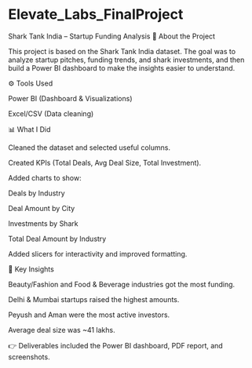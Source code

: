 # Elevate_Labs_FinalProject

Shark Tank India – Startup Funding Analysis
📌 About the Project

This project is based on the Shark Tank India dataset. The goal was to analyze startup pitches, funding trends, and shark investments, and then build a Power BI dashboard to make the insights easier to understand.

⚙️ Tools Used

Power BI (Dashboard & Visualizations)

Excel/CSV (Data cleaning)

📊 What I Did

Cleaned the dataset and selected useful columns.

Created KPIs (Total Deals, Avg Deal Size, Total Investment).

Added charts to show:

Deals by Industry

Deal Amount by City

Investments by Shark

Total Deal Amount by Industry

Added slicers for interactivity and improved formatting.

🔑 Key Insights

Beauty/Fashion and Food & Beverage industries got the most funding.

Delhi & Mumbai startups raised the highest amounts.

Peyush and Aman were the most active investors.

Average deal size was ~41 lakhs.

👉 Deliverables included the Power BI dashboard, PDF report, and screenshots.
